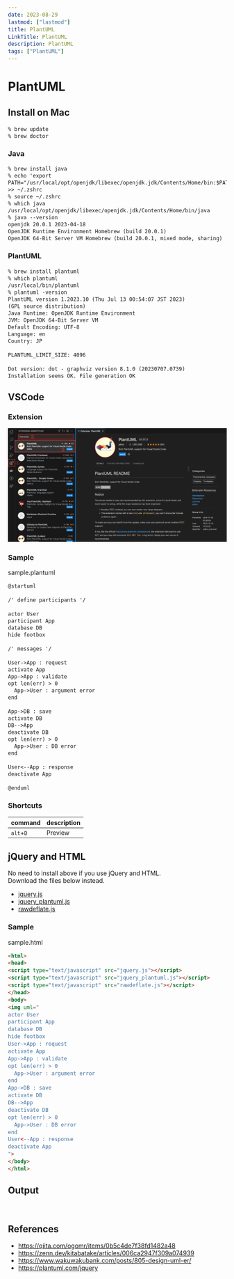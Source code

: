```yaml
---
date: 2023-08-29
lastmod: ["lastmod"]
title: PlantUML
LinkTitle: PlantUML
description: PlantUML
tags: ["PlantUML"]
---
```


# PlantUML

## Install on Mac

```shell
% brew update
% brew doctor
```

### Java
```shell
% brew install java
% echo 'export PATH="/usr/local/opt/openjdk/libexec/openjdk.jdk/Contents/Home/bin:$PATH"' >> ~/.zshrc
% source ~/.zshrc
% which java    
/usr/local/opt/openjdk/libexec/openjdk.jdk/Contents/Home/bin/java
% java --version
openjdk 20.0.1 2023-04-18
OpenJDK Runtime Environment Homebrew (build 20.0.1)
OpenJDK 64-Bit Server VM Homebrew (build 20.0.1, mixed mode, sharing)
```

### PlantUML
```shell
% brew install plantuml
% which plantuml
/usr/local/bin/plantuml
% plantuml -version
PlantUML version 1.2023.10 (Thu Jul 13 00:54:07 JST 2023)
(GPL source distribution)
Java Runtime: OpenJDK Runtime Environment
JVM: OpenJDK 64-Bit Server VM
Default Encoding: UTF-8
Language: en
Country: JP
 
PLANTUML_LIMIT_SIZE: 4096

Dot version: dot - graphviz version 8.1.0 (20230707.0739)
Installation seems OK. File generation OK
```

## VSCode


### Extension

![This is a image](vscode-plantuml.png)

### Sample
sample.plantuml
```shell
@startuml

/' define participants '/

actor User
participant App
database DB
hide footbox

/' messages '/

User->App : request
activate App
App->App : validate
opt len(err) > 0
  App->User : argument error
end

App->DB : save
activate DB
DB-->App
deactivate DB
opt len(err) > 0
  App->User : DB error
end

User<--App : response
deactivate App

@enduml
```

### Shortcuts

|command|description|
|--|--|
|`alt`+`D`|Preview|

## jQuery and HTML
  
No need to install above if you use jQuery and HTML.  
Download the files below instead.  
- <a href="jquery.js" target="_blank">jquery.js</a>
- <a href="jquery_plantuml.js" target="_blank">jquery_plantuml.js</a>
- <a href="rawdeflate.js" target="_blank">rawdeflate.js</a>

### Sample
sample.html
```html
<html>
<head>
<script type="text/javascript" src="jquery.js"></script>
<script type="text/javascript" src="jquery_plantuml.js"></script>
<script type="text/javascript" src="rawdeflate.js"></script>
</head>
<body>
<img uml="
actor User
participant App
database DB
hide footbox
User->App : request
activate App
App->App : validate
opt len(err) > 0
  App->User : argument error
end
App->DB : save
activate DB
DB-->App
deactivate DB
opt len(err) > 0
  App->User : DB error
end
User<--App : response
deactivate App
">
</body>
</html>
```

## Output
<img uml="
actor User
participant App
database DB
hide footbox
User->App : request
activate App
App->App : validate
opt len(err) > 0
  App->User : argument error
end
App->DB : save
activate DB
DB-->App
deactivate DB
opt len(err) > 0
  App->User : DB error
end
User<--App : response
deactivate App
">

## References

- https://qiita.com/ogomr/items/0b5c4de7f38fd1482a48
- https://zenn.dev/kitabatake/articles/006ca2947f309a074939
- https://www.wakuwakubank.com/posts/805-design-uml-er/
- https://plantuml.com/jquery


<script defer type="text/javascript" src="jquery.js"></script>
<script defer type="text/javascript" src="jquery_plantuml.js"></script>
<script defer type="text/javascript" src="rawdeflate.js"></script>